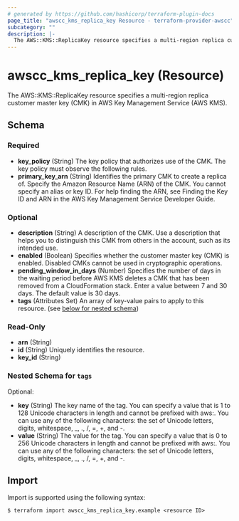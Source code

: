 ```yaml
---
# generated by https://github.com/hashicorp/terraform-plugin-docs
page_title: "awscc_kms_replica_key Resource - terraform-provider-awscc"
subcategory: ""
description: |-
  The AWS::KMS::ReplicaKey resource specifies a multi-region replica customer master key (CMK) in AWS Key Management Service (AWS KMS).
---
```


# awscc_kms_replica_key (Resource)

The AWS::KMS::ReplicaKey resource specifies a multi-region replica customer master key (CMK) in AWS Key Management Service (AWS KMS).



<!-- schema generated by tfplugindocs -->
## Schema

### Required

- **key_policy** (String) The key policy that authorizes use of the CMK. The key policy must observe the following rules.
- **primary_key_arn** (String) Identifies the primary CMK to create a replica of. Specify the Amazon Resource Name (ARN) of the CMK. You cannot specify an alias or key ID. For help finding the ARN, see Finding the Key ID and ARN in the AWS Key Management Service Developer Guide.

### Optional

- **description** (String) A description of the CMK. Use a description that helps you to distinguish this CMK from others in the account, such as its intended use.
- **enabled** (Boolean) Specifies whether the customer master key (CMK) is enabled. Disabled CMKs cannot be used in cryptographic operations.
- **pending_window_in_days** (Number) Specifies the number of days in the waiting period before AWS KMS deletes a CMK that has been removed from a CloudFormation stack. Enter a value between 7 and 30 days. The default value is 30 days.
- **tags** (Attributes Set) An array of key-value pairs to apply to this resource. (see [below for nested schema](#nestedatt--tags))

### Read-Only

- **arn** (String)
- **id** (String) Uniquely identifies the resource.
- **key_id** (String)

<a id="nestedatt--tags"></a>
### Nested Schema for `tags`

Optional:

- **key** (String) The key name of the tag. You can specify a value that is 1 to 128 Unicode characters in length and cannot be prefixed with aws:. You can use any of the following characters: the set of Unicode letters, digits, whitespace, _, ., /, =, +, and -.
- **value** (String) The value for the tag. You can specify a value that is 0 to 256 Unicode characters in length and cannot be prefixed with aws:. You can use any of the following characters: the set of Unicode letters, digits, whitespace, _, ., /, =, +, and -.

## Import

Import is supported using the following syntax:

```shell
$ terraform import awscc_kms_replica_key.example <resource ID>
```
